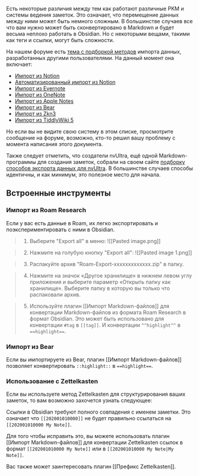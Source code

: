 Есть некоторые различия между тем как работают различные PKM и системы ведения заметок. Это означает, что перемещение данных между ними может быть немного сложным. В большинстве случаев все что вам нужно может быть сконвертировано в Markdown и будет весьма неплохо работать в Obsidian. Но с некоторыми вещами, такими как теги и ссылки, могут быть сложности.

На нашем форуме есть [тема с подборкой методов](https://forum.obsidian.md/t/meta-post-migration-workflows/768) импорта данных, разработанных другими пользователями. На данный момент она включает:

- [Импорт из Notion](https://forum.obsidian.md/t/import-from-notion/636)
- [Автоматизированный импорт из Notion](https://forum.obsidian.md/t/notion-2-obsidian-migration-instructions/2728)
- [Импорт из Evernote](https://forum.obsidian.md/t/import-from-evernote/108)
- [Импорт из OneNote](https://forum.obsidian.md/t/new-tool-for-migration-from-onenote-updated-and-improved-version/3055)
- [Импорт из Apple Notes](https://forum.obsidian.md/t/migrate-from-apple-notes-to-obsidian/732)
- [Импорт из Bear](https://forum.obsidian.md/t/import-from-bear-app/2284)
- [Импорт из Zkn3](https://forum.obsidian.md/t/migrating-from-zkn3-to-obsidian-without-losing-your-tags-and-internal-links-documentation/7457)
- [Импорт из TiddlyWiki 5](https://forum.obsidian.md/t/migrate-from-tiddlywiki-5-to-obsidian/731)

Но если вы не видите свою систему в этом списке, просмотрите сообщение на форуме, возможно, кто-то решил вашу проблему с момента написания этого документа.

Также следует отметить, что создатели nvUltra, ещё одной Markdown-программы для создания заметок, собрали на своем сайте [подборку способов экспорта данных для nvUltra](https://nvultra.com/help/importing). В большинстве случаев способы идентичны, и как минимум, это полезное место для начала.

## Встроенные инструменты

### Импорт из Roam Research

Если у вас есть данные в Roam, их легко экспортировать и поэкспериментировать с ними в Obsidian.

> 1. Выберите "Export all" в меню:
> ![[Pasted image.png]]

> 2. Нажмите на голубую кнопку "Export all":
> ![[Pasted image 1.png]]

> 3. Распакуйте архив "Roam-Export-xxxxxxxxxxxxx.zip" в папку.

> 4. Нажмите на значок «Другое хранилище» в нижнем левом углу приложения и выберите параметр «Открыть папку как хранилище».
> Выберите папку в которую вы только что распаковали архив.

> 5. Используйте плагин [[Импорт Markdown-файлов]] для конвертации Markdown-файлов из формата Roam Research в формат Obsidian.
> Это может быть использовано для конвертации `#tag` в `[[tag]]`.
> И конвертации `^^highlight^^` в `==highlight==`.

### Импорт из Bear

Если вы импортируете из Bear, плагин [[Импорт Markdown-файлов]] позволяет конвертировать `::highlight::` в `==highlight==`.

### Использование с Zettelkasten

Если вы используете метод Zettelkasten для структурирования ваших заметок, то вам возможно захочется узнать следующее:

Ссылки в Obsidian требуют полного совпадения с именем заметки. Это означает что `[[202001010000]]` не будет правильно ссылаться на `[[202001010000 My Note]]`.

Для того чтобы исправить это, вы можете использовать плагин [[Импорт Markdown-файлов]] для конвертации Zettelkasten ссылок в формат `[[202001010000 My Note]]` или в `[[202001010000 My Note|My Note]]`.

Вас также может заинтересовать плагин [[Префикс Zettelkasten]].